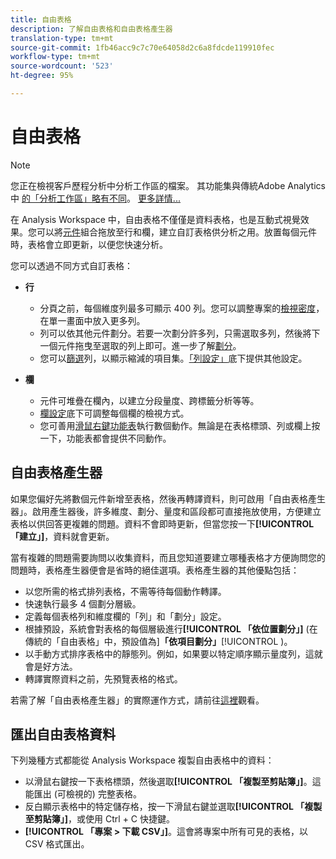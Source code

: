 ```yaml
---
title: 自由表格
description: 了解自由表格和自由表格產生器
translation-type: tm+mt
source-git-commit: 1fb46acc9c7c70e64058d2c6a8fdcde119910fec
workflow-type: tm+mt
source-wordcount: '523'
ht-degree: 95%

---
```



# 自由表格

>[!NOTE]
>
>您正在檢視客戶歷程分析中分析工作區的檔案。 其功能集與傳統Adobe Analytics中 [的「分析工作區」略有不同](https://docs.adobe.com/content/help/zh-Hant/analytics/analyze/analysis-workspace/home.html)。 [更多詳情...](/help/getting-started/cja-aa.md)

在 Analysis Workspace 中，自由表格不僅僅是資料表格，也是互動式視覺效果。您可以將[元件](/help/components/overview.md)組合拖放至行和欄，建立自訂表格供分析之用。放置每個元件時，表格會立即更新，以便您快速分析。

您可以透過不同方式自訂表格：

* **行**
   * 分頁之前，每個維度列最多可顯示 400 列。您可以調整專案的[檢視密度](/help/analysis-workspace/build-workspace-project/view-density.md)，在單一畫面中放入更多列。
   * 列可以依其他元件劃分。若要一次劃分許多列，只需選取多列，然後將下一個元件拖曳至選取的列上即可。進一步了解[劃分](/help/components/dimensions/t-breakdown-fa.md)。
   * 您可以[篩選](/help/analysis-workspace/build-workspace-project/pagination-filtering-sorting.md)列，以顯示縮減的項目集。[「列設定」](/help/analysis-workspace/build-workspace-project/column-row-settings/table-settings.md)底下提供其他設定。

* **欄**
   * 元件可堆疊在欄內，以建立分段量度、跨標籤分析等等。
   * [欄設定](/help/analysis-workspace/build-workspace-project/column-row-settings/column-settings.md)底下可調整每個欄的檢視方式。
   * 您可善用[滑鼠右鍵功能表](https://docs.adobe.com/content/help/en/analytics-learn/tutorials/analysis-workspace/building-freeform-tables/using-the-right-click-menu.html)執行數個動作。無論是在表格標頭、列或欄上按一下，功能表都會提供不同動作。

## 自由表格產生器

如果您偏好先將數個元件新增至表格，然後再轉譯資料，則可啟用「自由表格產生器」。啟用產生器後，許多維度、劃分、量度和區段都可直接拖放使用，方便建立表格以供回答更複雜的問題。資料不會即時更新，但當您按一下&#x200B;**[!UICONTROL 「建立」]**，資料就會更新。

當有複雜的問題需要詢問以收集資料，而且您知道要建立哪種表格才方便詢問您的問題時，表格產生器便會是省時的絕佳選項。表格產生器的其他優點包括：

* 以您所需的格式排列表格，不需等待每個動作轉譯。
* 快速執行最多 4 個劃分層級。
* 定義每個表格列和維度欄的「列」和「劃分」設定。
* 根據預設，系統會對表格的每個層級進行&#x200B;**[!UICONTROL 「依位置劃分」]** (在傳統的「自由表格」中，預設值為&#x200B;]**「依項目劃分」**[!UICONTROL )。
* 以手動方式排序表格中的靜態列。例如，如果要以特定順序顯示量度列，這就會是好方法。
* 轉譯實際資料之前，先預覽表格的格式。

若需了解「自由表格產生器」的實際運作方式，請前往[這裡](https://youtu.be/GUMWiJAmMGI)觀看。

## 匯出自由表格資料

下列幾種方式都能從 Analysis Workspace 複製自由表格中的資料：

* 以滑鼠右鍵按一下表格標頭，然後選取&#x200B;**[!UICONTROL 「複製至剪貼簿」]**。這能匯出 (可檢視的) 完整表格。
* 反白顯示表格中的特定儲存格，按一下滑鼠右鍵並選取&#x200B;**[!UICONTROL 「複製至剪貼簿」]**，或使用 Ctrl + C 快捷鍵。
* **[!UICONTROL 「專案 > 下載 CSV」]**。這會將專案中所有可見的表格，以 CSV 格式匯出。
